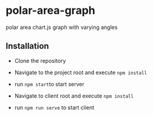 # polar-area-graph
polar area chart.js graph with varying angles

## Installation

* Clone the repository
* Navigate to the project root and execute `npm install`
* run `npm start`to start server

* Navigate to client root and execute `npm install`
* run `npm run serve` to start client
